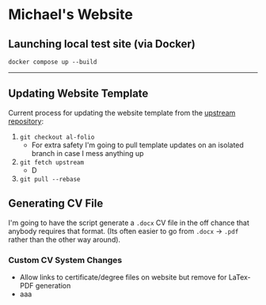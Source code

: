 # Michael's Website

## Launching local test site (via Docker)

`docker compose up --build`

---
## Updating Website Template
Current process for updating the website template from the [upstream repository](https://github.com/alshedivat/al-folio):
1. `git checkout al-folio`
    - For extra safety I'm going to pull template updates on an isolated branch in case I mess anything up
2. `git fetch upstream`
    - D
3. `git pull --rebase`



## Generating CV File
I'm going to have the script generate a `.docx` CV file in the off chance that anybody requires that format. (Its often easier to go from `.docx` -> `.pdf` rather than the other way around). 

### Custom CV System Changes

- Allow links to certificate/degree files on website but remove for LaTex-PDF generation
- aaa










